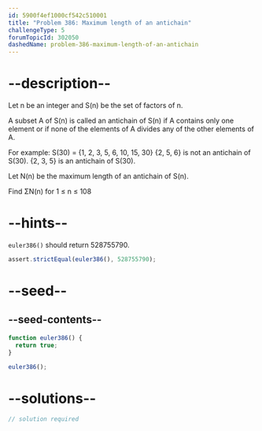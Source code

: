 ```yaml
---
id: 5900f4ef1000cf542c510001
title: "Problem 386: Maximum length of an antichain"
challengeType: 5
forumTopicId: 302050
dashedName: problem-386-maximum-length-of-an-antichain
---
```


# --description--

Let n be an integer and S(n) be the set of factors of n.

A subset A of S(n) is called an antichain of S(n) if A contains only one element or if none of the elements of A divides any of the other elements of A.

For example: S(30) = {1, 2, 3, 5, 6, 10, 15, 30} {2, 5, 6} is not an antichain of S(30). {2, 3, 5} is an antichain of S(30).

Let N(n) be the maximum length of an antichain of S(n).

Find ΣN(n) for 1 ≤ n ≤ 108

# --hints--

`euler386()` should return 528755790.

```js
assert.strictEqual(euler386(), 528755790);
```

# --seed--

## --seed-contents--

```js
function euler386() {
  return true;
}

euler386();
```

# --solutions--

```js
// solution required
```
